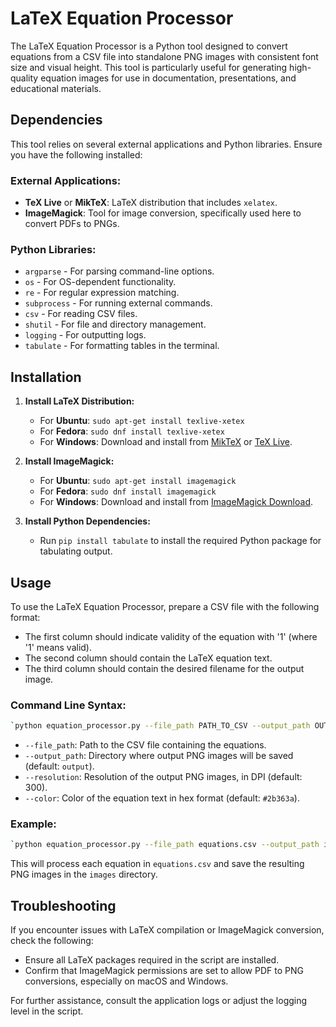 # LaTeX Equation Processor

The LaTeX Equation Processor is a Python tool designed to convert equations from a CSV file into standalone PNG images with consistent font size and visual height. This tool is particularly useful for generating high-quality equation images for use in documentation, presentations, and educational materials.

## Dependencies

This tool relies on several external applications and Python libraries. Ensure you have the following installed:

### External Applications:
- **TeX Live** or **MikTeX**: LaTeX distribution that includes `xelatex`.
- **ImageMagick**: Tool for image conversion, specifically used here to convert PDFs to PNGs.

### Python Libraries:
- `argparse` - For parsing command-line options.
- `os` - For OS-dependent functionality.
- `re` - For regular expression matching.
- `subprocess` - For running external commands.
- `csv` - For reading CSV files.
- `shutil` - For file and directory management.
- `logging` - For outputting logs.
- `tabulate` - For formatting tables in the terminal.

## Installation

1. **Install LaTeX Distribution:**
   - For **Ubuntu**: `sudo apt-get install texlive-xetex`
   - For **Fedora**: `sudo dnf install texlive-xetex`
   - For **Windows**: Download and install from [MikTeX](https://miktex.org) or [TeX Live](http://tug.org/texlive/).

2. **Install ImageMagick:**
   - For **Ubuntu**: `sudo apt-get install imagemagick`
   - For **Fedora**: `sudo dnf install imagemagick`
   - For **Windows**: Download and install from [ImageMagick Download](https://imagemagick.org/script/download.php).

3. **Install Python Dependencies:**
   - Run `pip install tabulate` to install the required Python package for tabulating output.

## Usage

To use the LaTeX Equation Processor, prepare a CSV file with the following format:
- The first column should indicate validity of the equation with '1' (where '1' means valid).
- The second column should contain the LaTeX equation text.
- The third column should contain the desired filename for the output image.

### Command Line Syntax:

```bash
`python equation_processor.py --file_path PATH_TO_CSV --output_path OUTPUT_DIRECTORY [--resolution 300] [--color #2b363a]`
```

- `--file_path`: Path to the CSV file containing the equations.
- `--output_path`: Directory where output PNG images will be saved (default: `output`).
- `--resolution`: Resolution of the output PNG images, in DPI (default: 300).
- `--color`: Color of the equation text in hex format (default: `#2b363a`).

### Example:

```bash
`python equation_processor.py --file_path equations.csv --output_path images`
```

This will process each equation in `equations.csv` and save the resulting PNG images in the `images` directory.

## Troubleshooting

If you encounter issues with LaTeX compilation or ImageMagick conversion, check the following:
- Ensure all LaTeX packages required in the script are installed.
- Confirm that ImageMagick permissions are set to allow PDF to PNG conversions, especially on macOS and Windows.

For further assistance, consult the application logs or adjust the logging level in the script.
